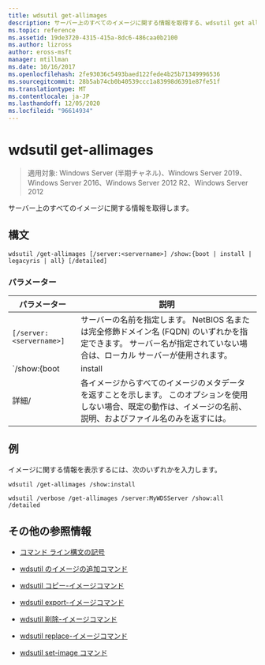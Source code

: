 ```yaml
---
title: wdsutil get-allimages
description: サーバー上のすべてのイメージに関する情報を取得する、wdsutil get allimages コマンドの参照記事。
ms.topic: reference
ms.assetid: 19de3720-4315-415a-8dc6-486caa0b2100
ms.author: lizross
author: eross-msft
manager: mtillman
ms.date: 10/16/2017
ms.openlocfilehash: 2fe93036c5493baed122fede4b25b71349996536
ms.sourcegitcommit: 28b5ab74cb0b40539ccc1a83998d6391e87fe51f
ms.translationtype: MT
ms.contentlocale: ja-JP
ms.lasthandoff: 12/05/2020
ms.locfileid: "96614934"
---
```

# <a name="wdsutil-get-allimages"></a>wdsutil get-allimages

> 適用対象: Windows Server (半期チャネル)、Windows Server 2019、Windows Server 2016、Windows Server 2012 R2、Windows Server 2012

サーバー上のすべてのイメージに関する情報を取得します。

## <a name="syntax"></a>構文

```
wdsutil /get-allimages [/server:<servername>] /show:{boot | install | legacyris | all} [/detailed]
```

### <a name="parameters"></a>パラメーター

| パラメーター | 説明 |
|--|--|
| `[/server:<servername>]` | サーバーの名前を指定します。 NetBIOS 名または完全修飾ドメイン名 (FQDN) のいずれかを指定できます。 サーバー名が指定されていない場合は、ローカル サーバーが使用されます。 |
| `/show:{boot | install | legacyris | all}` | ブートでブートイメージのみ **が返される** 場合、 **install** はインストールイメージとそのイメージを含むイメージグループに関する情報を返し、 **LegacyRis** はリモートインストールサービス (RIS) イメージのみを返し、 **すべて** のブートイメージ情報、インストールイメージ情報 (イメージグループに関する情報を含む)、および RIS イメージ情報を返します。 |
| 詳細/ | 各イメージからすべてのイメージのメタデータを返すことを示します。 このオプションを使用しない場合、既定の動作は、イメージの名前、説明、およびファイル名のみを返すには。 |

## <a name="examples"></a>例

イメージに関する情報を表示するには、次のいずれかを入力します。

```
wdsutil /get-allimages /show:install
```

```
wdsutil /verbose /get-allimages /server:MyWDSServer /show:all /detailed
```

## <a name="additional-references"></a>その他の参照情報

- [コマンド ライン構文の記号](command-line-syntax-key.md)

- [wdsutil のイメージの追加コマンド](wdsutil-add-image.md)

- [wdsutil コピー-イメージコマンド](wdsutil-copy-image.md)

- [wdsutil export-イメージコマンド](wdsutil-export-image.md)

- [wdsutil 削除-イメージコマンド](wdsutil-remove-image.md)

- [wdsutil replace-イメージコマンド](wdsutil-replace-image.md)

- [wdsutil set-image コマンド](wdsutil-set-image.md)
